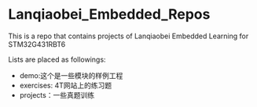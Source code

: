 # Lanqiaobei_Embedded_Repos
This is a repo that contains projects of Lanqiaobei Embedded Learning for STM32G431RBT6

Lists are placed as followings:

- demo:这个是一些模块的样例工程
- exercises: 4T网站上的练习题
- projects：一些真题训练
